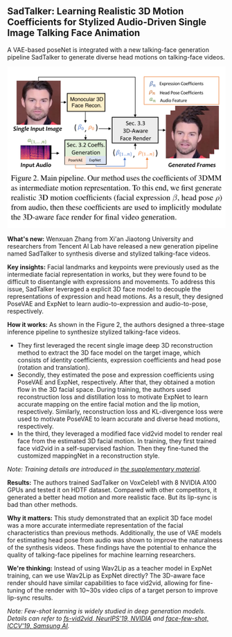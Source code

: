 ## SadTalker: Learning Realistic 3D Motion Coefficients for Stylized Audio-Driven Single Image Talking Face Animation
A VAE-based poseNet is integrated with a new talking-face generation pipeline SadTalker to generate diverse head motions on talking-face videos.

![SadTalker overview](https://github.com/Jason-cs18/awesome-avatar/blob/main/assets/sadtalker.png "SadTalker overview")

**What's new:** Wenxuan Zhang from Xi'an Jiaotong University and researchers from Tencent AI Lab have released a new generation pipeline named SadTalker to synthesis diverse and stylized talking-face videos.

**Key insights:** Facial landmarks and keypoints were previously used as the intermediate facial representation in works, but they were found to be difficult to disentangle with expressions and movements. To address this issue, SadTalker leveraged a explicit 3D face model to decouple the representations of expression and head motions. As a result, they designed PoseVAE and ExpNet to learn audio-to-expression and audio-to-pose, respectively.

<!-- Previous works leverages xxx to achieve xxx but they are limited by xxx. To overcome xxx, authors designed xxx. -->

**How it works:** As shown in the Figure 2, the authors designed a three-stage inference pipeline to synthesize stylized talking-face videos. 
- They first leveraged the recent single image deep 3D reconstruction method to extract the 3D face model on the target image, which consists of identity coefficients, expression coefficients and head pose (rotation and translation).
- Secondly, they estimated the pose and expression coefficients using PoseVAE and ExpNet, respectively. After that, they obtained a motion flow in the 3D facial space. During training, the authors used reconstruction loss and distillation loss to motivate ExpNet to learn accurate mapping on the entire facial motion and the lip motion, respectively. Similarly, reconstruction loss and KL-divergence loss were used to motivate PoseVAE to learn accurate and diverse head motions, respectively.
- In the third, they leveraged a modified face vid2vid model to render real face from the estimated 3D facial motion. In training, they first trained face vid2vid in a self-supervised fashion. Then they fine-tuned the customized mappingNet in a reconstruction style.
<!-- - they trained ExpNet with the reconstruction loss and distillation loss. The reconstruction loss encouraged the model to learn the accurate mapping in explicit facial motion space and the distillation loss encouraged the model to learn the accurate lip-sync. Similarly, authors trained PoseVAE with the    -->

*Note: Training details are introduced in [the supplementary material](https://openaccess.thecvf.com/content/CVPR2023/supplemental/Zhang_SadTalker_Learning_Realistic_CVPR_2023_supplemental.pdf).*

**Results:** The authors trained SadTalker on VoxCeleb1 with 8 NVIDIA A100 GPUs and tested it on HDTF dataset. Compared with other competitors, it generated a better head motion and more realistic face. But its lip-sync is bad than other methods.

<!-- The authors evaluated xxx on xxx. Compared with xxx, xxx is better on xxx. But it is worse than xxx on xxx. It is because that xxx. -->

**Why it matters:** This study demonstrated that an explicit 3D face model was a more accurate intermediate representation of the facial characteristics than previous methods. Additionally, the use of VAE models for estimating head pose from audio was shown to improve the naturalness of the synthesis videos. These findings have the potential to enhance the quality of talking-face pipelines for machine learning researchers.

<!-- This work reveals that xxx but xxx. Such insights deepen our understanding of xxx and can help practitioners explain their outputs. -->

**We're thinking:** Instead of using Wav2Lip as a teacher model in ExpNet training, can we use Wav2Lip as ExpNet directly? The 3D-aware face render should have similar capabilities to face vid2vid, allowing for fine-tuning of the render with 10~30s video clips of a target person to improve lip-sync results.

*Note: Few-shot learning is widely studied in deep generation models. Details can refer to [fs-vid2vid, NeurIPS'19, NVIDIA](https://nvlabs.github.io/few-shot-vid2vid/) and [face-few-shot, ICCV'19, Samsung AI](https://openaccess.thecvf.com/content_ICCV_2019/papers/Zakharov_Few-Shot_Adversarial_Learning_of_Realistic_Neural_Talking_Head_Models_ICCV_2019_paper.pdf).*
